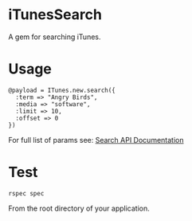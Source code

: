 iTunesSearch
============

A gem for searching iTunes.

Usage
=====

    @payload = ITunes.new.search({ 
      :term => "Angry Birds", 
      :media => "software",
      :limit => 10,
      :offset => 0
    })


For full list of params see:
[Search API Documentation](http://www.apple.com/itunes/affiliates/resources/documentation/itunes-store-web-service-search-api.html#searching)


Test
====

    rspec spec
    
From the root directory of your application.